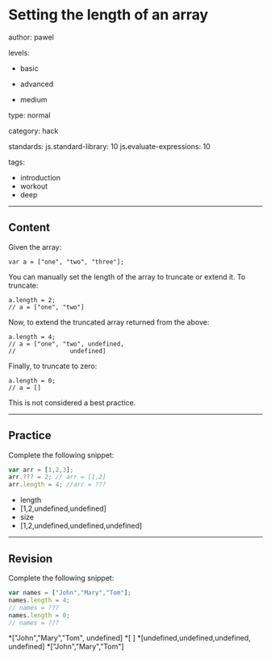 # Setting the length of an array
author: pawel

levels:

  - basic

  - advanced

  - medium

type: normal

category: hack

standards:
  js.standard-library: 10
  js.evaluate-expressions: 10

tags:

  - introduction
  - workout
  - deep

---
## Content

Given the array:

```
var a = ["one", "two", "three"];
```
You can manually set the length of the array to truncate or extend it. To truncate:
```
a.length = 2;
// a = ["one", "two"]

```

Now, to extend the truncated array returned from the above:
```
a.length = 4;
// a = ["one", "two", undefined,
//               undefined]
```
Finally, to truncate to zero:

```
a.length = 0;
// a = []

```

This is not considered a best practice.

---
## Practice

Complete the following snippet:
```javascript
var arr = [1,2,3];
arr.??? = 2; // arr = [1,2]
arr.length = 4; //arr = ???
```

* length
* [1,2,undefined,undefined]
* size
* [1,2,undefined,undefined,undefined]

---
## Revision

Complete the following snippet:

```javascript
var names = ["John","Mary","Tom"];
names.length = 4;
// names = ???
names.length = 0;
// names = ???
```

*["John","Mary","Tom", undefined]
*[ ]
*[undefined,undefined,undefined, undefined]
*["John","Mary","Tom"]
